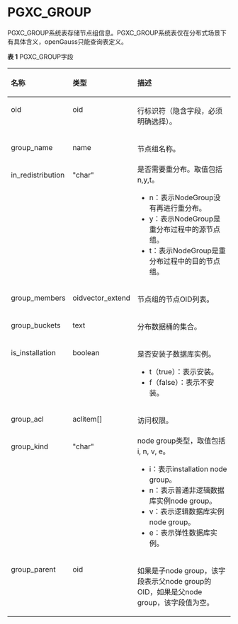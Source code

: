 # PGXC\_GROUP<a name="ZH-CN_TOPIC_0000001198052321"></a>

PGXC\_GROUP系统表存储节点组信息。PGXC\_GROUP系统表仅在分布式场景下有具体含义，openGauss只能查询表定义。

**表 1**  PGXC\_GROUP字段

<a name="zh-cn_topic_0059778124_t542841527d4f469c9e4897639129edbb"></a>
<table><thead align="left"><tr id="zh-cn_topic_0059778124_r1b683689989e4b9398d12ad560cfe383"><th class="cellrowborder" valign="top" width="20.419999999999998%" id="mcps1.2.4.1.1"><p id="zh-cn_topic_0059778124_a7eb144b95e7b448b8d67c6dcb9e2f648"><a name="zh-cn_topic_0059778124_a7eb144b95e7b448b8d67c6dcb9e2f648"></a><a name="zh-cn_topic_0059778124_a7eb144b95e7b448b8d67c6dcb9e2f648"></a>名称</p>
</th>
<th class="cellrowborder" valign="top" width="19.12%" id="mcps1.2.4.1.2"><p id="zh-cn_topic_0059778124_a9caf5cb7fad44a3f91722ddee9e081ca"><a name="zh-cn_topic_0059778124_a9caf5cb7fad44a3f91722ddee9e081ca"></a><a name="zh-cn_topic_0059778124_a9caf5cb7fad44a3f91722ddee9e081ca"></a>类型</p>
</th>
<th class="cellrowborder" valign="top" width="60.46%" id="mcps1.2.4.1.3"><p id="zh-cn_topic_0059778124_ab57314460c814a42a855e71a5abe426c"><a name="zh-cn_topic_0059778124_ab57314460c814a42a855e71a5abe426c"></a><a name="zh-cn_topic_0059778124_ab57314460c814a42a855e71a5abe426c"></a>描述</p>
</th>
</tr>
</thead>
<tbody><tr id="row18243165635114"><td class="cellrowborder" valign="top" width="20.419999999999998%" headers="mcps1.2.4.1.1 "><p id="p192435564513"><a name="p192435564513"></a><a name="p192435564513"></a>oid</p>
</td>
<td class="cellrowborder" valign="top" width="19.12%" headers="mcps1.2.4.1.2 "><p id="p17243056135120"><a name="p17243056135120"></a><a name="p17243056135120"></a>oid</p>
</td>
<td class="cellrowborder" valign="top" width="60.46%" headers="mcps1.2.4.1.3 "><p id="p524325645114"><a name="p524325645114"></a><a name="p524325645114"></a>行标识符（隐含字段，必须明确选择）。</p>
</td>
</tr>
<tr id="zh-cn_topic_0059778124_r0deedeff29764b52a01fe3e09194f1fa"><td class="cellrowborder" valign="top" width="20.419999999999998%" headers="mcps1.2.4.1.1 "><p id="zh-cn_topic_0059778124_a7dd0072aaa6f448b9c08c04a1907b7f5"><a name="zh-cn_topic_0059778124_a7dd0072aaa6f448b9c08c04a1907b7f5"></a><a name="zh-cn_topic_0059778124_a7dd0072aaa6f448b9c08c04a1907b7f5"></a>group_name</p>
</td>
<td class="cellrowborder" valign="top" width="19.12%" headers="mcps1.2.4.1.2 "><p id="zh-cn_topic_0059778124_a31af0c9d2cad49968bb8313db7e33248"><a name="zh-cn_topic_0059778124_a31af0c9d2cad49968bb8313db7e33248"></a><a name="zh-cn_topic_0059778124_a31af0c9d2cad49968bb8313db7e33248"></a>name</p>
</td>
<td class="cellrowborder" valign="top" width="60.46%" headers="mcps1.2.4.1.3 "><p id="zh-cn_topic_0059778124_a77595a5a8a714f02ba38502240a0e3e7"><a name="zh-cn_topic_0059778124_a77595a5a8a714f02ba38502240a0e3e7"></a><a name="zh-cn_topic_0059778124_a77595a5a8a714f02ba38502240a0e3e7"></a>节点组名称。</p>
</td>
</tr>
<tr id="zh-cn_topic_0059778124_r94ec9f39604c4f75b55329512f9df362"><td class="cellrowborder" valign="top" width="20.419999999999998%" headers="mcps1.2.4.1.1 "><p id="zh-cn_topic_0059778124_a68912dee88db426681ae7deacd075f1d"><a name="zh-cn_topic_0059778124_a68912dee88db426681ae7deacd075f1d"></a><a name="zh-cn_topic_0059778124_a68912dee88db426681ae7deacd075f1d"></a>in_redistribution</p>
</td>
<td class="cellrowborder" valign="top" width="19.12%" headers="mcps1.2.4.1.2 "><p id="zh-cn_topic_0059778124_a76edc60dabb44b539b96f3d8381e3266"><a name="zh-cn_topic_0059778124_a76edc60dabb44b539b96f3d8381e3266"></a><a name="zh-cn_topic_0059778124_a76edc60dabb44b539b96f3d8381e3266"></a>"char"</p>
</td>
<td class="cellrowborder" valign="top" width="60.46%" headers="mcps1.2.4.1.3 "><div class="p" id="p31791216459"><a name="p31791216459"></a><a name="p31791216459"></a>是否需要重分布。取值包括n,y,t。<a name="ul18285112624511"></a><a name="ul18285112624511"></a><ul id="ul18285112624511"><li>n：表示NodeGroup没有再进行重分布。</li><li>y：表示NodeGroup是重分布过程中的源节点组。</li><li>t：表示NodeGroup是重分布过程中的目的节点组。</li></ul>
</div>
</td>
</tr>
<tr id="zh-cn_topic_0059778124_r724256ff54e94809891f6ffdfbe2f2f2"><td class="cellrowborder" valign="top" width="20.419999999999998%" headers="mcps1.2.4.1.1 "><p id="zh-cn_topic_0059778124_a57564f9c05f4483584d3fe741527a1ac"><a name="zh-cn_topic_0059778124_a57564f9c05f4483584d3fe741527a1ac"></a><a name="zh-cn_topic_0059778124_a57564f9c05f4483584d3fe741527a1ac"></a>group_members</p>
</td>
<td class="cellrowborder" valign="top" width="19.12%" headers="mcps1.2.4.1.2 "><p id="zh-cn_topic_0059778124_a31d43e3ffd62480fa3ce275b190f568a"><a name="zh-cn_topic_0059778124_a31d43e3ffd62480fa3ce275b190f568a"></a><a name="zh-cn_topic_0059778124_a31d43e3ffd62480fa3ce275b190f568a"></a>oidvector_extend</p>
</td>
<td class="cellrowborder" valign="top" width="60.46%" headers="mcps1.2.4.1.3 "><p id="zh-cn_topic_0059778124_a039f90ab23cd4e599ca750694bde7fb3"><a name="zh-cn_topic_0059778124_a039f90ab23cd4e599ca750694bde7fb3"></a><a name="zh-cn_topic_0059778124_a039f90ab23cd4e599ca750694bde7fb3"></a>节点组的节点OID列表。</p>
</td>
</tr>
<tr id="zh-cn_topic_0059778124_ra238160ee1104e9cb764aba93206752e"><td class="cellrowborder" valign="top" width="20.419999999999998%" headers="mcps1.2.4.1.1 "><p id="zh-cn_topic_0059778124_ac0fadc50ad2747c29289b26606b872a4"><a name="zh-cn_topic_0059778124_ac0fadc50ad2747c29289b26606b872a4"></a><a name="zh-cn_topic_0059778124_ac0fadc50ad2747c29289b26606b872a4"></a>group_buckets</p>
</td>
<td class="cellrowborder" valign="top" width="19.12%" headers="mcps1.2.4.1.2 "><p id="zh-cn_topic_0059778124_a8e22c22ccb7a4f04ad474b9ba9fc65cc"><a name="zh-cn_topic_0059778124_a8e22c22ccb7a4f04ad474b9ba9fc65cc"></a><a name="zh-cn_topic_0059778124_a8e22c22ccb7a4f04ad474b9ba9fc65cc"></a>text</p>
</td>
<td class="cellrowborder" valign="top" width="60.46%" headers="mcps1.2.4.1.3 "><p id="zh-cn_topic_0059778124_a65f655bd6083442a98d76cb583e8190e"><a name="zh-cn_topic_0059778124_a65f655bd6083442a98d76cb583e8190e"></a><a name="zh-cn_topic_0059778124_a65f655bd6083442a98d76cb583e8190e"></a>分布数据桶的集合。</p>
</td>
</tr>
<tr id="row204781949282"><td class="cellrowborder" valign="top" width="20.419999999999998%" headers="mcps1.2.4.1.1 "><p id="p194796491814"><a name="p194796491814"></a><a name="p194796491814"></a>is_installation</p>
</td>
<td class="cellrowborder" valign="top" width="19.12%" headers="mcps1.2.4.1.2 "><p id="p3479124915820"><a name="p3479124915820"></a><a name="p3479124915820"></a>boolean</p>
</td>
<td class="cellrowborder" valign="top" width="60.46%" headers="mcps1.2.4.1.3 "><p id="p204793499820"><a name="p204793499820"></a><a name="p204793499820"></a>是否安装子数据库实例。</p>
<a name="ul12255125141612"></a><a name="ul12255125141612"></a><ul id="ul12255125141612"><li>t（true）：表示安装。</li><li>f（false）：表示不安装。</li></ul>
</td>
</tr>
<tr id="row14389195612816"><td class="cellrowborder" valign="top" width="20.419999999999998%" headers="mcps1.2.4.1.1 "><p id="p53905561187"><a name="p53905561187"></a><a name="p53905561187"></a>group_acl</p>
</td>
<td class="cellrowborder" valign="top" width="19.12%" headers="mcps1.2.4.1.2 "><p id="p1239019567817"><a name="p1239019567817"></a><a name="p1239019567817"></a>aclitem[]</p>
</td>
<td class="cellrowborder" valign="top" width="60.46%" headers="mcps1.2.4.1.3 "><p id="p14390856089"><a name="p14390856089"></a><a name="p14390856089"></a>访问权限。</p>
</td>
</tr>
<tr id="row3574632132718"><td class="cellrowborder" valign="top" width="20.419999999999998%" headers="mcps1.2.4.1.1 "><p id="p657423282719"><a name="p657423282719"></a><a name="p657423282719"></a>group_kind</p>
</td>
<td class="cellrowborder" valign="top" width="19.12%" headers="mcps1.2.4.1.2 "><p id="p10574163220276"><a name="p10574163220276"></a><a name="p10574163220276"></a>"char"</p>
</td>
<td class="cellrowborder" valign="top" width="60.46%" headers="mcps1.2.4.1.3 "><div class="p" id="p983814616462"><a name="p983814616462"></a><a name="p983814616462"></a>node group类型，取值包括i, n, v, e。<a name="ul15558135019461"></a><a name="ul15558135019461"></a><ul id="ul15558135019461"><li>i：表示installation node group。</li><li>n：表示普通非逻辑数据库实例node group。</li><li>v：表示逻辑数据库实例node group。</li><li>e：表示弹性数据库实例。</li></ul>
</div>
</td>
</tr>
<tr id="row13337218258"><td class="cellrowborder" valign="top" width="20.419999999999998%" headers="mcps1.2.4.1.1 "><p id="p73336219251"><a name="p73336219251"></a><a name="p73336219251"></a>group_parent</p>
</td>
<td class="cellrowborder" valign="top" width="19.12%" headers="mcps1.2.4.1.2 "><p id="p16333221102517"><a name="p16333221102517"></a><a name="p16333221102517"></a>oid</p>
</td>
<td class="cellrowborder" valign="top" width="60.46%" headers="mcps1.2.4.1.3 "><p id="p133315211259"><a name="p133315211259"></a><a name="p133315211259"></a>如果是子node group，该字段表示父node group的OID，如果是父node group，该字段值为空。</p>
</td>
</tr>
</tbody>
</table>

